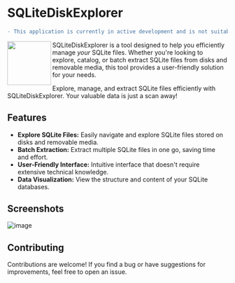 # SQLiteDiskExplorer

```diff
- This application is currently in active development and is not suitable for production use.
```

<img align="left" src="https://github.com/guillaC/SQLiteDiskExplorer/assets/6315083/07f862ad-fe21-417a-924c-49d63bcde944" width="100" height="100">

SQLiteDiskExplorer is a tool designed to help you efficiently manage *your* SQLite files. Whether you're looking to explore, catalog, or batch extract SQLite files from disks and removable media, this tool provides a user-friendly solution for your needs.

Explore, manage, and extract SQLite files efficiently with SQLiteDiskExplorer. Your valuable data is just a scan away!


## Features

- **Explore SQLite Files:** Easily navigate and explore SQLite files stored on disks and removable media.
- **Batch Extraction:** Extract multiple SQLite files in one go, saving time and effort.
- **User-Friendly Interface:** Intuitive interface that doesn't require extensive technical knowledge.
- **Data Visualization:** View the structure and content of your SQLite databases.

## Screenshots
![image](https://github.com/guillaC/SQLiteDiskExplorer/assets/6315083/4df579f4-0acc-40e1-a7ed-a1d882ec69a9)

## Contributing
Contributions are welcome! If you find a bug or have suggestions for improvements, feel free to open an issue.
